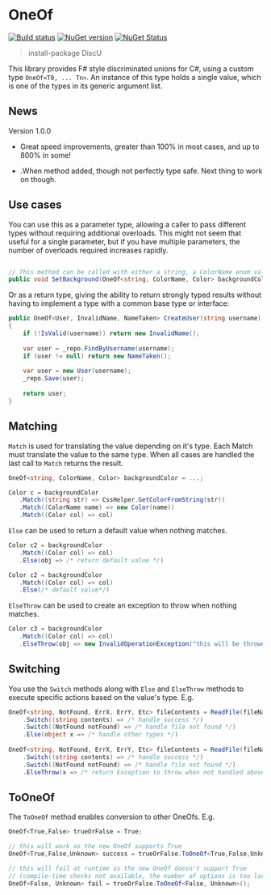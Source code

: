 # OneOf
[![Build status](https://ci.appveyor.com/api/projects/status/h67jylh563m71kaq/branch/DiscU?svg=true)](https://ci.appveyor.com/project/jamesbascle/oneof/branch/DiscU)
[![NuGet version](https://badge.fury.io/nu/DiscU.svg)](https://badge.fury.io/nu/DiscU)
[![NuGet Status](http://nugetstatus.com/DiscU.png)](http://nugetstatus.com/packages/DiscU)


> install-package DiscU


This library provides F# style discriminated unions for C#, using a custom type ```OneOf<T0, ... Tn>```. An instance of this type holds a single value, which is one of the types in its generic argument list.

News
---

Version 1.0.0

* Great speed improvements, greater than 100% in most cases, and up to 800% in some!

* .When method added, though not perfectly type safe.  Next thing to work on though.


Use cases
-------

You can use this as a parameter type, allowing a caller to pass different types without requiring additional overloads. This might not seem that useful for a single parameter, but if you have multiple parameters, the number of overloads required increases rapidly.

```C#

// This method can be called with either a string, a ColorName enum value or a Color instance.
public void SetBackground(OneOf<string, ColorName, Color> backgroundColor) { ... }

```
Or as a return type, giving the ability to return strongly typed results without having to implement a type with a common base type or interface:

```C#
public OneOf<User, InvalidName, NameTaken> CreateUser(string username)
{
    if (!IsValid(username)) return new InvalidName();
    
    var user = _repo.FindByUsername(username);
    if (user != null) return new NameTaken();
    
    var user = new User(username);
    _repo.Save(user);
    
    return user;
}

```

Matching
-------

`Match` is used for translating the value depending on it's type.  Each Match must translate the value to the same type.
When all cases are handled the last call to `Match` returns the result.    
```C#
OneOf<string, ColorName, Color> backgroundColor = ...;

Color c = backgroundColor
   .Match((string str) => CssHelper.GetColorFromString(str))
   .Match((ColorName name) => new Color(name))
   .Match((Color col) => col)
```
`Else` can be used to return a default value when nothing matches.
```C#
Color c2 = backgroundColor
   .Match((Color col) => col)
   .Else(obj => /* return default value */)

Color c2 = backgroundColor
   .Match((Color col) => col)
   .Else(/* default value*/)
```
`ElseThrow` can be used to create an exception to throw when nothing matches.
```C#
Color c3 = backgroundColor
   .Match((Color col) => col)
   .ElseThrow(obj => new InvalidOperationException("this will be thrown when not Color"))
```

Switching
-------

You use the `Switch` methods along with `Else` and `ElseThrow` methods to execute specific actions based on the value's type. E.g.

```C#
OneOf<string, NotFound, ErrX, ErrY, Etc> fileContents = ReadFile(fileName)
    .Switch((string contents) => /* handle success */)
    .Switch((NotFound notFound) => /* handle file not found */)
    .Else(object x => /* handle other types */)
    
OneOf<string, NotFound, ErrX, ErrY, Etc> fileContents = ReadFile(fileName)
    .Switch((string contents) => /* handle success */)
    .Switch((NotFound notFound) => /* handle file not found */)
    .ElseThrow(x => /* return Exception to throw when not handled above by any Switch's */);
```

ToOneOf
-------

The `ToOneOf` method enables conversion to other OneOfs. E.g.

```C#
OneOf<True,False> trueOrFalse = True;

// this will work as the new OneOf supports True
OneOf<True,False,Unknown> success = trueOrFalse.ToOneOf<True,False,Unknown>();

// this will fail at runtime as the new OneOf doesn't support True
// (compile-time checks not available, the number of options is too large)
OneOf<False, Unknown> fail = trueOrFalse.ToOneOf<False, Unknown>();
```
